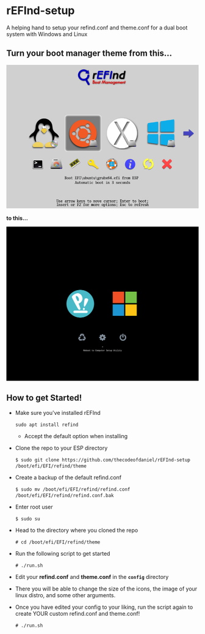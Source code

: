 # rEFInd-setup

A helping hand to setup your refind.conf and theme.conf for a dual boot system with Windows and Linux

## Turn your boot manager theme from this...

![default refind theme](./images/default_refind.png)

**to this...**

![custom refind theme](./images/custom_refind.bmp)

## How to get Started!

- Make sure you've installed rEFInd

  ```
  sudo apt install refind
  ```
  - Accept the default option when installing

- Clone the repo to your ESP directory

  ```
  $ sudo git clone https://github.com/thecodeofdaniel/rEFInd-setup /boot/efi/EFI/refind/theme
  ```

- Create a backup of the default refind.conf

  ```
  $ sudo mv /boot/efi/EFI/refind/refind.conf /boot/efi/EFI/refind/refind.conf.bak
  ```

- Enter root user

  ```
  $ sudo su
  ```

- Head to the directory where you cloned the repo

  ```
  # cd /boot/efi/EFI/refind/theme
  ```

- Run the following script to get started

  ```
  # ./run.sh
  ```

- Edit your __refind.conf__ and __theme.conf__ in the __`config`__ directory

- There you will be able to change the size of the icons, the image of your linux distro, and some other arguments.

- Once you have edited your config to your liking, run the script again to create YOUR custom refind.conf and theme.conf!

  ```
  # ./run.sh
  ```
